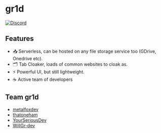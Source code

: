 # gr1d
[![Discord](https://img.shields.io/badge/Discord-%235865F2.svg?style=for-the-badge&logo=discord&logoColor=white)](https://discord.gg/x34JUwP5WR)
## Features
- 📥 Serverless, can be hosted on any file storage service too (GDrive, Onedrive etc).
- 🗂️ Tab Cloaker, loads of common websites to cloak as.
- ⚡ Powerful UI, but still lightweight.
- ☕ Active team of developers

## Team gr1d

- [metalfoxdev](https://github.com/metalfoxdev)
- [thatoneham](https://github.com/thatoneham)
- [YourSeriousDev](https://github.com/YourSeriousDev)
- [WillGr-dev](https://github.com/WillGr-dev)
